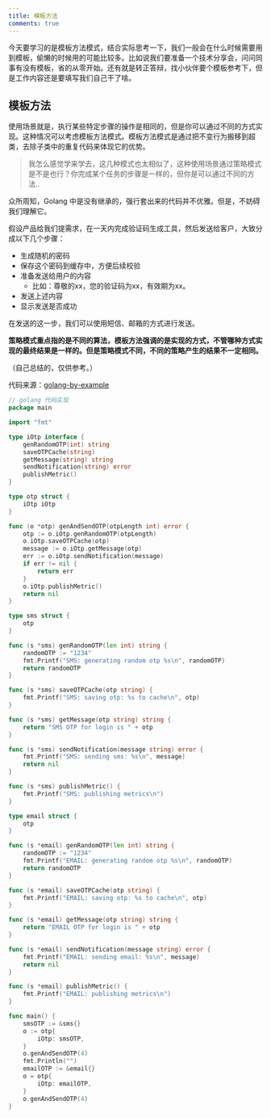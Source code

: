 ```yaml
---
title: 模板方法
comments: true
---
```


今天要学习的是模板方法模式，结合实际思考一下，我们一般会在什么时候需要用到模板，偷懒的时候用的可能比较多。比如说我们要准备一个技术分享会，问问同事有没有模板，省的从零开始。还有就是转正答辩，找小伙伴要个模板参考下，但是工作内容还是要填写我们自己干了啥。

<!--more-->

## 模板方法

使用场景就是，执行某些特定步骤的操作是相同的，但是你可以通过不同的方式实现。这种情况可以考虑模板方法模式。模板方法模式是通过把不变行为搬移到超类，去除子类中的重复代码来体现它的优势。

> 我怎么感觉学来学去，这几种模式也太相似了，这种使用场景通过策略模式是不是也行？你完成某个任务的步骤是一样的，但你是可以通过不同的方法..

众所周知，Golang 中是没有继承的，强行套出来的代码并不优雅。但是，不妨碍我们理解它。



假设产品给我们提需求，在一天内完成验证码生成工具，然后发送给客户，大致分成以下几个步骤：

- 生成随机的密码
- 保存这个密码到缓存中，方便后续校验
- 准备发送给用户的内容
  - 比如：尊敬的xx，您的验证码为xx，有效期为xx。
- 发送上述内容
- 显示发送是否成功



在发送的这一步，我们可以使用短信、邮箱的方式进行发送。



**策略模式重点指的是不同的算法，模板方法强调的是实现的方式，不管哪种方式实现的最终结果是一样的。但是策略模式不同，不同的策略产生的结果不一定相同。**

（自己总结的，仅供参考。）

代码来源：[golang-by-example](https://golangbyexample.com/template-method-design-pattern-golang/)

```go
// golang 代码实现
package main

import "fmt"

type iOtp interface {
    genRandomOTP(int) string
    saveOTPCache(string)
    getMessage(string) string
    sendNotification(string) error
    publishMetric()
}

type otp struct {
    iOtp iOtp
}

func (o *otp) genAndSendOTP(otpLength int) error {
    otp := o.iOtp.genRandomOTP(otpLength)
    o.iOtp.saveOTPCache(otp)
    message := o.iOtp.getMessage(otp)
    err := o.iOtp.sendNotification(message)
    if err != nil {
        return err
    }
    o.iOtp.publishMetric()
    return nil
}

type sms struct {
    otp
}

func (s *sms) genRandomOTP(len int) string {
    randomOTP := "1234"
    fmt.Printf("SMS: generating random otp %s\n", randomOTP)
    return randomOTP
}

func (s *sms) saveOTPCache(otp string) {
    fmt.Printf("SMS: saving otp: %s to cache\n", otp)
}

func (s *sms) getMessage(otp string) string {
    return "SMS OTP for login is " + otp
}

func (s *sms) sendNotification(message string) error {
    fmt.Printf("SMS: sending sms: %s\n", message)
    return nil
}

func (s *sms) publishMetric() {
    fmt.Printf("SMS: publishing metrics\n")
}

type email struct {
    otp
}

func (s *email) genRandomOTP(len int) string {
    randomOTP := "1234"
    fmt.Printf("EMAIL: generating random otp %s\n", randomOTP)
    return randomOTP
}

func (s *email) saveOTPCache(otp string) {
    fmt.Printf("EMAIL: saving otp: %s to cache\n", otp)
}

func (s *email) getMessage(otp string) string {
    return "EMAIL OTP for login is " + otp
}

func (s *email) sendNotification(message string) error {
    fmt.Printf("EMAIL: sending email: %s\n", message)
    return nil
}

func (s *email) publishMetric() {
    fmt.Printf("EMAIL: publishing metrics\n")
}

func main() {
    smsOTP := &sms{}
    o := otp{
        iOtp: smsOTP,
    }
    o.genAndSendOTP(4)
    fmt.Println("")
    emailOTP := &email{}
    o = otp{
        iOtp: emailOTP,
    }
    o.genAndSendOTP(4)
}
```
